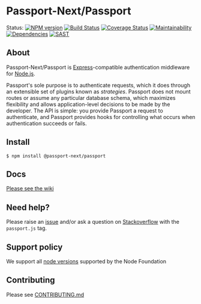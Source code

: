 # Passport-Next/Passport

Status:
[![NPM version](https://img.shields.io/npm/v/@passport-next/passport.svg)](https://www.npmjs.com/package/@passport-next/passport)
[![Build Status](https://travis-ci.org/passport-next/passport.svg?branch=master)](https://travis-ci.org/passport-next/passport)
[![Coverage Status](https://coveralls.io/repos/github/passport-next/passport/badge.svg?branch=master)](https://coveralls.io/github/passport-next/passport?branch=master)
[![Maintainability](https://api.codeclimate.com/v1/badges/deaf381bf0cff6bf26a5/maintainability)](https://codeclimate.com/github/passport-next/passport/maintainability)
[![Dependencies](https://david-dm.org/passport-next/passport.png)](https://david-dm.org/passport-next/passport)
[![SAST](https://gitlab.com/passport-next/passport/badges/master/pipeline.svg)](https://gitlab.com/passport-next/passport)

## About

Passport-Next/Passport is [Express](http://expressjs.com/)-compatible authentication
middleware for [Node.js](http://nodejs.org/).

Passport's sole purpose is to authenticate requests, which it does through an
extensible set of plugins known as _strategies_.  Passport does not mount
routes or assume any particular database schema, which maximizes flexibility and
allows application-level decisions to be made by the developer.  The API is
simple: you provide Passport a request to authenticate, and Passport provides
hooks for controlling what occurs when authentication succeeds or fails.


## Install

```
$ npm install @passport-next/passport
```

## Docs

[Please see the wiki](https://github.com/passport-next/passport/wiki)

## Need help?

Please raise an [issue](https://github.com/passport-next/passport/issues) and/or ask a question on [Stackoverflow](https://stackoverflow.com) with the `passport.js` tag.

## Support policy

We support all [node versions](https://github.com/nodejs/Release) supported by the Node Foundation



## Contributing

Please see [CONTRIBUTING.md](https://github.com/passport-next/passport/blob/master/CONTRIBUTING.md)
